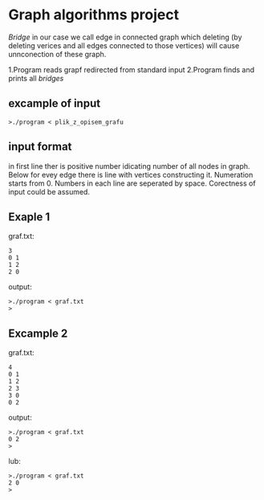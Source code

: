 
# Graph algorithms project

*Bridge* in our case we call edge in connected graph which deleting (by deleting verices and all edges connected to those vertices) will cause unnconection of these graph.

1.Program reads grapf redirected from standard input
2.Program finds and prints all *bridges*



## excample of input

    >./program < plik_z_opisem_grafu

## input format
in first line ther is positive number idicating number of all nodes in graph. Below for evey edge there is line with vertices constructing it. Numeration starts from 0. Numbers in each line are seperated by space. Corectness of input could be assumed.


## Exaple 1

graf.txt:

    3
    0 1
    1 2
    2 0

output:

    >./program < graf.txt
    >

## Excample 2

graf.txt:

    4
    0 1
    1 2
    2 3
    3 0
    0 2

output:

    >./program < graf.txt
    0 2
    >

lub:

    >./program < graf.txt
    2 0
    >

